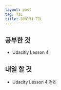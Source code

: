 ```yaml
---
layout: post
tag: TIL
title: 200131 TIL
---
```


## 공부한 것
- Udacitiy Lesson 4

## 내일 할 것
- Udacity Lesson 4 정리
